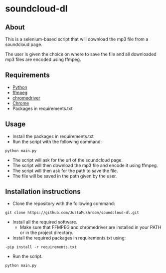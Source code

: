 # soundcloud-dl

## About
This is a selenium-based script that will download the mp3 file from a soundcloud page.

The user is given the choice on where to save the file and all downloaded mp3 files are encoded using ffmpeg.

## Requirements
- [Python](https://www.python.org/)
- [ffmpeg](https://www.ffmpeg.org/)
- [chromedriver](https://sites.google.com/a/chromium.org/chromedriver/downloads)
- [Chrome](https://www.google.com/chrome/browser/desktop/)
- Packages in requirements.txt

## Usage
- Install the packages in requirements.txt
- Run the script with the following command:
```
python main.py
```
- The script will ask for the url of the soundcloud page.
- The script will then download the mp3 file and encode it using ffmpeg.
- The script will then ask for the path to save the file.
- The file will be saved in the path given by the user.

## Installation instructions
- Clone the repository with the following command:
```
git clone https://github.com/JustaMushroom/soundcloud-dl.git
```
- Install all the required software.
  - Make sure that FFMPEG and chromedriver are installed in your PATH or in the project directory.
- Install the required packages in requirements.txt using:
```
-pip install -r requirements.txt
```
- Run the script.
```
python main.py
````